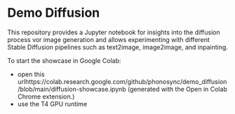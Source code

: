 # Demo Diffusion
This repository provides a Jupyter notebook for insights into the diffusion process vor image generation and allows experimenting with different Stable Diffusion pipelines such as text2image, image2image, and inpainting.

To start the showcase in Google Colab: 

- open this urlhttps://colab.research.google.com/github/phonosync/demo_diffusion/blob/main/diffusion-showcase.ipynb (generated with the Open in Colab Chrome extension.)
- use the T4 GPU runtime

